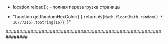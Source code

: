 - location.reload(); - полная перезагрузка страницы

- "function getRandomHexColor() { return
  `#${Math.floor(Math.random() * 16777215).toString(16)}`; }"

################################################################
